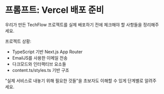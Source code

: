 # 프롬프트: Vercel 배포 준비

우리가 만든 TechFlow 프로젝트를 실제 배포하기 전에 
체크해야 할 사항들을 정리해주세요.

프로젝트 상황:
- TypeScript 기반 Next.js App Router
- EmailJS를 사용한 이메일 전송
- 다크모드와 인터랙티브 요소들
- content.ts/styles.ts 기반 구조

"실제 서비스로 내놓기 위해 필요한 것들"을 
초보자도 이해할 수 있게 단계별로 알려주세요.